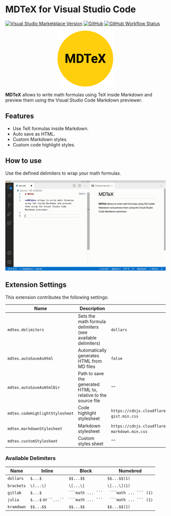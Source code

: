 # MDTeX for Visual Studio Code

[![Visual Studio Marketplace Version](https://img.shields.io/visual-studio-marketplace/v/MrF3lix.mdtex?label=vscode%20marketplace)](https://marketplace.visualstudio.com/items?itemName=MrF3lix.mdtex)
[![GitHub](https://img.shields.io/github/license/MrF3lix/mdtex)](https://github.com/MrF3lix/mdtex)
[![GitHub Workflow Status](https://img.shields.io/github/workflow/status/MrF3lix/mdtex/CI)](https://github.com/MrF3lix/mdtex/actions)

<div style="text-align: center;">
    <img src="https://raw.githubusercontent.com/MrF3lix/mdtex/main/img/MDTeX-logo.png" alt="MDTeX Logo">
</div>

**MDTeX** allows to write math formulas using TeX inside Markdown and preview them using the Visual Studio Code Markdown previewer.

## Features

- Use TeX formulas inside Markdown.
- Auto save as HTML.
- Custom Markdown styles.
- Custom code highlight styles.

## How to use

Use the defined delimiters to wrap your math formulas.

![How to use](https://raw.githubusercontent.com/MrF3lix/mdtex/main/img/tex-demo-fast.gif)

## Extension Settings

This extension contributes the following settings:

|Name|Description|Default Value|
|-|-|-|
|`mdtex.delimiters`|Sets the math formula delimiters (see available delimiters)|`dollars`|
|`mdtex.autoSaveAsHtml`|Automatically generates HTML from MD files|`false`|
|`mdtex.autoSaveAsHtmlDir`|Path to save the generated HTML to, relative to the source file|`""`|
|`mdtex.codeHighlightStylesheet`|Code highlight stylesheet|`https://cdnjs.cloudflare.com/ajax/libs/highlight.js/10.5.0/styles/github-gist.min.css`|
|`mdtex.markdownStylesheet`|Markdown stylesheet|`https://cdnjs.cloudflare.com/ajax/libs/github-markdown-css/4.0.0/github-markdown.min.css`|
|`mdtex.customStylesheet`|Custom styles sheet|`""`|

### Available Delimiters

|Name|Inline|Block|Numebred|
|-|-|-|-|
|`dollars`|`$...$`|`$$...$$`|`$$...$$(1)`|
|`brackets`|`\(...\)`|`\[...\]`|`\[...\](1)`|
|`gitlab`|`$...$`|` ```math ... ``` `|` ```math ... ``` (1)`|
|`julia`|`$...$` or ` ``...`` `|` ```math ... ``` `|` ```math ... ``` (1)`|
|`kramdown`|`$$...$$`|`$$...$$`|`$$...$$(1)`|
